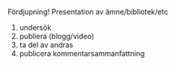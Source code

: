 Fördjupning! Presentation av ämne/bibliotek/etc

1.    undersök
2.    publiera (blogg/video)
3.    ta del av andras
4.    publicera kommentarsammanfattning